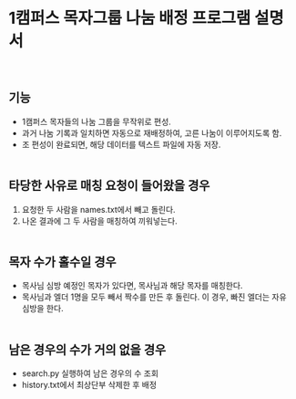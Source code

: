 &nbsp;
# 1캠퍼스 목자그룹 나눔 배정 프로그램 설명서
&nbsp;
## 기능
* 1캠퍼스 목자들의 나눔 그룹을 무작위로 편성.
* 과거 나눔 기록과 일치하면 자동으로 재배정하여, 고른 나눔이 이루어지도록 함.
* 조 편성이 완료되면, 해당 데이터를 텍스트 파일에 자동 저장.  
&nbsp;
## 타당한 사유로 매칭 요청이 들어왔을 경우
1. 요청한 두 사람을 names.txt에서 빼고 돌린다.   
2. 나온 결과에 그 두 사람을 매칭하여 끼워넣는다.   
&nbsp;
## 목자 수가 홀수일 경우
* 목사님 심방 예정인 목자가 있다면, 목사님과 해당 목자를 매칭한다.   
* 목사님과 엘더 1명을 모두 빼서 짝수를 만든 후 돌린다. 이 경우, 빠진 엘더는 자유 심방을 한다.   
&nbsp;
## 남은 경우의 수가 거의 없을 경우
* search.py 실행하여 남은 경우의 수 조회
* history.txt에서 최상단부 삭제한 후 배정
